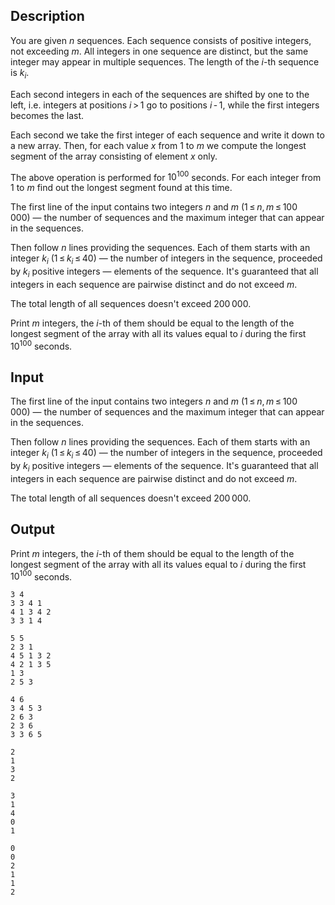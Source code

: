 ## Description

<div><p>You are given <span class="tex-span"><i>n</i></span> sequences. Each sequence consists of positive integers, not exceeding <span class="tex-span"><i>m</i></span>. All integers in one sequence are distinct, but the same integer may appear in multiple sequences. The length of the <span class="tex-span"><i>i</i></span>-th sequence is <span class="tex-span"><i>k</i><sub class="lower-index"><i>i</i></sub></span>.</p><p>Each second integers in each of the sequences are shifted by one to the left, i.e. integers at positions <span class="tex-span"><i>i</i> &gt; 1</span> go to positions <span class="tex-span"><i>i</i> - 1</span>, while the first integers becomes the last.</p><p>Each second we take the first integer of each sequence and write it down to a new array. Then, for each value <span class="tex-span"><i>x</i></span> from <span class="tex-span">1</span> to <span class="tex-span"><i>m</i></span> we compute the longest <span class="tex-font-style-bf">segment</span> of the array consisting of element <span class="tex-span"><i>x</i></span> only.</p><p>The above operation is performed for <span class="tex-span">10<sup class="upper-index">100</sup></span> seconds. For each integer from <span class="tex-span">1</span> to <span class="tex-span"><i>m</i></span> find out the longest segment found at this time.</p></div><div class="input-specification"><p>The first line of the input contains two integers <span class="tex-span"><i>n</i></span> and <span class="tex-span"><i>m</i></span> (<span class="tex-span">1 ≤ <i>n</i>, <i>m</i> ≤ 100 000</span>)&nbsp;— the number of sequences and the maximum integer that can appear in the sequences. </p><p>Then follow <span class="tex-span"><i>n</i></span> lines providing the sequences. Each of them starts with an integer <span class="tex-span"><i>k</i><sub class="lower-index"><i>i</i></sub></span> (<span class="tex-span">1 ≤ <i>k</i><sub class="lower-index"><i>i</i></sub> ≤ 40</span>)&nbsp;— the number of integers in the sequence, proceeded by <span class="tex-span"><i>k</i><sub class="lower-index"><i>i</i></sub></span> positive integers&nbsp;— elements of the sequence. It's guaranteed that all integers in each sequence are pairwise distinct and do not exceed <span class="tex-span"><i>m</i></span>.</p><p><span class="tex-font-style-bf">The total length</span> of all sequences doesn't exceed <span class="tex-span">200 000</span>.</p></div><div class="output-specification"><p>Print <span class="tex-span"><i>m</i></span> integers, the <span class="tex-span"><i>i</i></span>-th of them should be equal to the length of the longest segment of the array with all its values equal to <span class="tex-span"><i>i</i></span> during the first <span class="tex-span">10<sup class="upper-index">100</sup></span> seconds.</p></div>

## Input

<p>The first line of the input contains two integers <span class="tex-span"><i>n</i></span> and <span class="tex-span"><i>m</i></span> (<span class="tex-span">1 ≤ <i>n</i>, <i>m</i> ≤ 100 000</span>)&nbsp;— the number of sequences and the maximum integer that can appear in the sequences. </p><p>Then follow <span class="tex-span"><i>n</i></span> lines providing the sequences. Each of them starts with an integer <span class="tex-span"><i>k</i><sub class="lower-index"><i>i</i></sub></span> (<span class="tex-span">1 ≤ <i>k</i><sub class="lower-index"><i>i</i></sub> ≤ 40</span>)&nbsp;— the number of integers in the sequence, proceeded by <span class="tex-span"><i>k</i><sub class="lower-index"><i>i</i></sub></span> positive integers&nbsp;— elements of the sequence. It's guaranteed that all integers in each sequence are pairwise distinct and do not exceed <span class="tex-span"><i>m</i></span>.</p><p><span class="tex-font-style-bf">The total length</span> of all sequences doesn't exceed <span class="tex-span">200 000</span>.</p>

## Output

<p>Print <span class="tex-span"><i>m</i></span> integers, the <span class="tex-span"><i>i</i></span>-th of them should be equal to the length of the longest segment of the array with all its values equal to <span class="tex-span"><i>i</i></span> during the first <span class="tex-span">10<sup class="upper-index">100</sup></span> seconds.</p>





```input1
3 4
3 3 4 1
4 1 3 4 2
3 3 1 4

```




```input2
5 5
2 3 1
4 5 1 3 2
4 2 1 3 5
1 3
2 5 3

```




```input3
4 6
3 4 5 3
2 6 3
2 3 6
3 3 6 5

```




```output1
2
1
3
2

```




```output2
3
1
4
0
1

```




```output3
0
0
2
1
1
2

```


